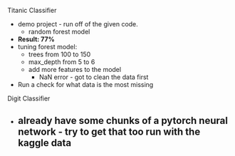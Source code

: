 Titanic Classifier

- demo project - run off of the given code. 
    - random forest model
- **Result: 77%**
- tuning forest model:
    - trees from 100 to 150
    - max_depth from 5 to 6
    - add more features to the model
        - NaN error - got to clean the data first
- Run a check for what data is the most missing 


Digit Classifier

- already have some chunks of a pytorch neural network - try to get that too run with the kaggle data
    - 
